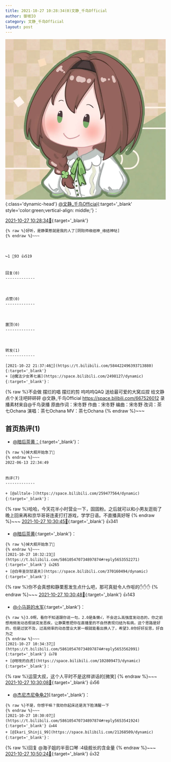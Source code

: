 ```yaml
---
title: 2021-10-27 10:28:34(0)文静_千鸟Official
author: 御坂IO
category: 文静_千鸟Official
layout: post
---
```


![img](/images/ac7482ed1b9a7f203dc68c0c4a77c488a27b108a.jpg){:class='dynamic-head'}
[@文静_千鸟Official](https://space.bilibili.com/667526012/dynamic){:target='_blank' style='color:green;vertical-align: middle;'}：

[2021-10-27 10:28:34🔗](https://t.bilibili.com/586105470734897874){:target='_blank'}

~~~
{% raw %}好听，是静栗惹就是我的人了[阴阳师缘结神_缘结神哒]
{% endraw %}~~~



↪️1 💬93 👍519


回复(0)
-------------



点赞(0)
-------------



置顶(0)
-------------



转发(1)
-------------

[2021-10-22 21:37:46🔗](https://t.bilibili.com/584422496393713880){:target='_blank'}
+ [@魔法少女茶七酱](https://space.bilibili.com/2498127/dynamic){:target='_blank'}：
~~~
{% raw %}不会做 摆烂的唱 摆烂的剪 呜呜呜QAQ
送给最可爱的大窝瓜捏
给文静点个关注吧砰砰砰
@文静_千鸟Official  https://space.bilibili.com/667526012
录播素材来自@千鸟录播 
原曲作词：宋冬野
作曲：宋冬野
编曲：宋冬野
改词：茶七Ochana
演唱：茶七Ochana
MV：茶七Ochana
{% endraw %}~~~






首页热评(1)
-------------

+ [@暗后茶黄：](https://space.bilibili.com/5692272/dynamic){:target='_blank'}：
~~~
{% raw %}掉大舰开始急了🙊
{% endraw %}~~~
2022-06-13 22:34:49


热评(7)
-------------

+ [@alltale-](https://space.bilibili.com/259477564/dynamic){:target='_blank'}：
~~~
{% raw %}哈哈，今天花半小时营业一下，固固粉。之后就可以和小男友逛街了晚上回来再和京华哥哥连麦打打游戏，学学日语。不直播真好呀
{% endraw %}~~~
[2021-10-27 10:30:45🔗](https://t.bilibili.com/586105470734897874#reply5653547376){:target='_blank'} 👍341
+ [@暗后茶黄](https://space.bilibili.com/5692272/dynamic){:target='_blank'}：
~~~
{% raw %}掉大舰开始急了🙊
{% endraw %}~~~
[2021-10-27 10:32:23🔗](https://t.bilibili.com/586105470734897874#reply5653552271){:target='_blank'} 👍265
+ [@白帝圣剑甘道夫](https://space.bilibili.com/370160494/dynamic){:target='_blank'}：
~~~
{% raw %}你不会真想和静栗惹发生点什么吧，那可真挺令人作呕的✋✋✋
{% endraw %}~~~
[2021-10-27 10:30:48🔗](https://t.bilibili.com/586105470734897874#reply5653547444){:target='_blank'} 👍143
+ [@小马哥的水军](https://space.bilibili.com/242650057/dynamic){:target='_blank'}：
~~~
{% raw %}3.0啊，看你不知道跟你说一句，2.0是条懒√，不会这么高强度发动态的，你之前想用频发动态假装突发恶疾，让静栗惹把你在直播里的不自然表现归结为有病，这个思路是好的，但是过犹不及，过高频率的动态营业大家一眼就能看出换人了，希望3.0你好好反思，好自为之
{% endraw %}~~~
[2021-10-27 10:34:37🔗](https://t.bilibili.com/586105470734897874#reply5653562091){:target='_blank'} 👍78
+ [@吱吱的白虎](https://space.bilibili.com/102809473/dynamic){:target='_blank'}：
~~~
{% raw %}运营大叔，这个人平时不是这样讲话的[微笑]
{% endraw %}~~~
[2021-10-27 10:30:08🔗](https://t.bilibili.com/586105470734897874#reply5653539460){:target='_blank'} 👍56
+ [@杰尼杰尼龟龟21](https://space.bilibili.com/14409162/dynamic){:target='_blank'}：
~~~
{% raw %}不是，你想干嘛？我劝你起床还是洗下脸清醒一下
{% endraw %}~~~
[2021-10-27 10:30:07🔗](https://t.bilibili.com/586105470734897874#reply5653541924){:target='_blank'} 👍44
+ [@Ikari_Shinji_99](https://space.bilibili.com/21268509/dynamic){:target='_blank'}：
~~~
{% raw %}回复 @海子姐的半音口琴 :4级舰长的含金量
{% endraw %}~~~
[2021-10-27 10:50:24🔗](https://t.bilibili.com/586105470734897874#reply5653614179){:target='_blank'} 👍32


